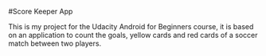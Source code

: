 #Score Keeper App

This is my project for the Udacity Android for Beginners course, it is based on an application to count the goals, 
yellow cards and red cards of a soccer match between two players.

